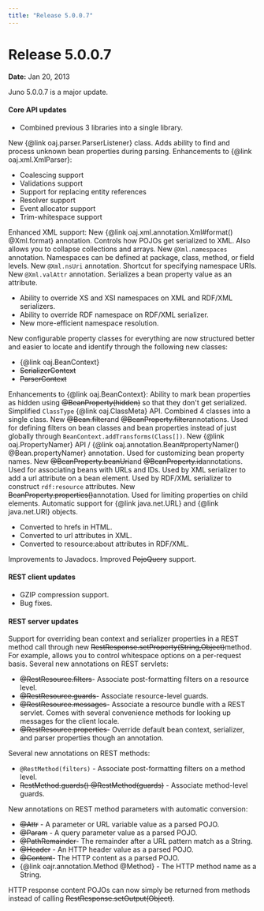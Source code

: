 ```yaml
---
title: "Release 5.0.0.7"
---
```


# Release 5.0.0.7

**Date:** Jan 20, 2013

Juno 5.0.0.7 is a major update.
#### Core API updates

- Combined previous 3 libraries into a single library.

New \{@link oaj.parser.ParserListener\} class.
Adds ability to find and process unknown bean properties during parsing.
Enhancements to \{@link oaj.xml.XmlParser\}:
- Coalescing support
- Validations support
- Support for replacing entity references
- Resolver support
- Event allocator support
- Trim-whitespace support

Enhanced XML support:
New \{@link oaj.xml.annotation.Xml#format() @Xml.format\} annotation.
Controls how POJOs get serialized to XML.
Also allows you to collapse collections and arrays.
New `@Xml.namespaces` annotation.
Namespaces can be defined at package, class, method, or field levels.
New `@Xml.nsUri` annotation.
Shortcut for specifying namespace URIs.
New `@Xml.valAttr` annotation.
Serializes a bean property value as an attribute.
- Ability to override XS and XSI namespaces on XML and RDF/XML serializers.
- Ability to override RDF namespace on RDF/XML serializer.
- New more-efficient namespace resolution.	

New configurable property classes for everything are now structured better and easier to locate and identify through the following new classes:
- \{@link oaj.BeanContext\}
- ~~SerializerContext~~
- ~~ParserContext~~

Enhancements to \{@link oaj.BeanContext\}:
Ability to mark bean properties as hidden using ~~@BeanProperty(hidden)~~ so that they don't get serialized.
Simplified `ClassType` \{@link oaj.ClassMeta\} API.
Combined 4 classes into a single class.
New ~~@Bean.filter~~and ~~@BeanProperty.filter~~annotations.
Used for defining filters on bean classes and bean properties instead of just globally through `BeanContext.addTransforms(Class[])`.
New \{@link oaj.PropertyNamer\} API / \{@link oaj.annotation.Bean#propertyNamer() @Bean.propertyNamer\} annotation.
Used for customizing bean property names.
New ~~@BeanProperty.beanUri~~and ~~@BeanProperty.id~~annotations.
Used for associating beans with URLs and IDs.
Used by XML serializer to add a url attribute on a bean element.
Used by RDF/XML serializer to construct `rdf:resource` attributes.
New ~~BeanProperty.properties()~~annotation.
Used for limiting properties on child elements.
Automatic support for \{@link java.net.URL\} and \{@link java.net.URI\} objects.
- Converted to hrefs in HTML.
- Converted to url attributes in XML.
- Converted to resource:about attributes in RDF/XML.

Improvements to Javadocs.
Improved ~~PojoQuery~~ support.
#### REST client updates

- GZIP compression support.
- Bug fixes.

#### REST server updates

Support for overriding bean context and serializer properties in a REST method call through new ~~RestResponse.setProperty(String,Object)~~method.
For example, allows you to control whitespace options on a per-request basis.
Several new annotations on REST servlets:
- ~~@RestResource.filters~~- Associate post-formatting filters on a resource level.
- ~~@RestResource.guards~~- Associate resource-level guards.
- ~~@RestResource.messages~~- Associate a resource bundle with a REST servlet.  Comes with several convenience methods for looking up messages for the client locale.
- ~~@RestResource.properties~~- Override default bean context, serializer, and parser properties though an annotation.

Several new annotations on REST methods:
- `@RestMethod(filters)` - Associate post-formatting filters on a method level.
- ~~RestMethod.guards() @RestMethod(guards)~~ - Associate method-level guards.

New annotations on REST method parameters with automatic conversion:
- ~~@Attr~~ - A parameter or URL variable value as a parsed POJO.
- ~~@Param~~ - A query parameter value as a parsed POJO.
- ~~@PathRemainder~~- The remainder after a URL pattern match as a String.
- ~~@Header~~ - An HTTP header value as a parsed POJO.
- ~~@Content~~- The HTTP content as a parsed POJO.
- \{@link oajr.annotation.Method @Method\} - The HTTP method name as a String.

HTTP response content POJOs can now simply be returned from methods instead of calling ~~RestResponse.setOutput(Object)~~.
